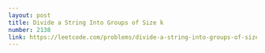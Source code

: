 ```yaml
---
layout: post
title: Divide a String Into Groups of Size k
number: 2138
link: https://leetcode.com/problems/divide-a-string-into-groups-of-size-k
---
```

